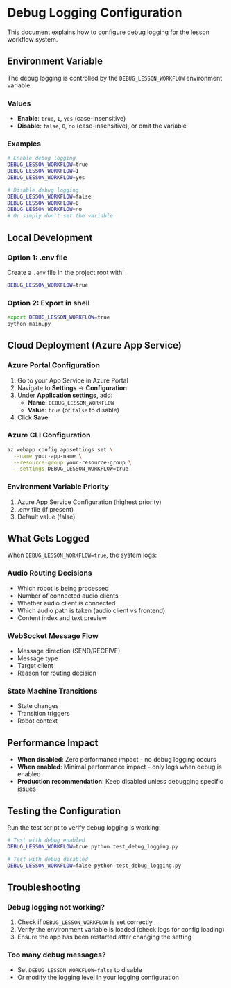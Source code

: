 # Debug Logging Configuration

This document explains how to configure debug logging for the lesson workflow system.

## Environment Variable

The debug logging is controlled by the `DEBUG_LESSON_WORKFLOW` environment variable.

### Values
- **Enable**: `true`, `1`, `yes` (case-insensitive)
- **Disable**: `false`, `0`, `no` (case-insensitive), or omit the variable

### Examples
```bash
# Enable debug logging
DEBUG_LESSON_WORKFLOW=true
DEBUG_LESSON_WORKFLOW=1
DEBUG_LESSON_WORKFLOW=yes

# Disable debug logging
DEBUG_LESSON_WORKFLOW=false
DEBUG_LESSON_WORKFLOW=0
DEBUG_LESSON_WORKFLOW=no
# Or simply don't set the variable
```

## Local Development

### Option 1: .env file
Create a `.env` file in the project root with:
```bash
DEBUG_LESSON_WORKFLOW=true
```

### Option 2: Export in shell
```bash
export DEBUG_LESSON_WORKFLOW=true
python main.py
```

## Cloud Deployment (Azure App Service)

### Azure Portal Configuration
1. Go to your App Service in Azure Portal
2. Navigate to **Settings** → **Configuration**
3. Under **Application settings**, add:
   - **Name**: `DEBUG_LESSON_WORKFLOW`
   - **Value**: `true` (or `false` to disable)
4. Click **Save**

### Azure CLI Configuration
```bash
az webapp config appsettings set \
  --name your-app-name \
  --resource-group your-resource-group \
  --settings DEBUG_LESSON_WORKFLOW=true
```

### Environment Variable Priority
1. Azure App Service Configuration (highest priority)
2. .env file (if present)
3. Default value (false)

## What Gets Logged

When `DEBUG_LESSON_WORKFLOW=true`, the system logs:

### Audio Routing Decisions
- Which robot is being processed
- Number of connected audio clients
- Whether audio client is connected
- Which audio path is taken (audio client vs frontend)
- Content index and text preview

### WebSocket Message Flow
- Message direction (SEND/RECEIVE)
- Message type
- Target client
- Reason for routing decision

### State Machine Transitions
- State changes
- Transition triggers
- Robot context

## Performance Impact

- **When disabled**: Zero performance impact - no debug logging occurs
- **When enabled**: Minimal performance impact - only logs when debug is enabled
- **Production recommendation**: Keep disabled unless debugging specific issues

## Testing the Configuration

Run the test script to verify debug logging is working:
```bash
# Test with debug enabled
DEBUG_LESSON_WORKFLOW=true python test_debug_logging.py

# Test with debug disabled
DEBUG_LESSON_WORKFLOW=false python test_debug_logging.py
```

## Troubleshooting

### Debug logging not working?
1. Check if `DEBUG_LESSON_WORKFLOW` is set correctly
2. Verify the environment variable is loaded (check logs for config loading)
3. Ensure the app has been restarted after changing the setting

### Too many debug messages?
- Set `DEBUG_LESSON_WORKFLOW=false` to disable
- Or modify the logging level in your logging configuration
